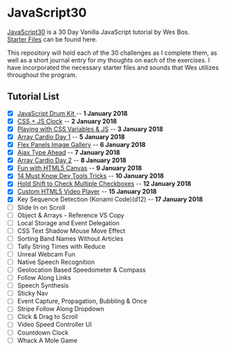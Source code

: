 # JavaScript30
[JavaScript30](https://javascript30.com/) is a 30 Day Vanilla JavaScript tutorial by Wes Bos.  
[Starter Files](https://github.com/wesbos/JavaScript30) can be found here.  

This repository will hold each of the 30 challenges as I complete them, as well as a short journal entry for my thoughts on each of the exercises. I have incorporated the necessary starter files and sounds that Wes utilizes throughout the program.

## Tutorial List
- [x] [JavaScript Drum Kit ](d01) -- **1 January 2018**
- [x] [CSS + JS Clock](d02) -- **2 January 2018**
- [x] [Playing with CSS Variables & JS](d03) -- **3 January 2018**
- [x] [Array Cardio Day 1](d04) -- **5 January 2018**
- [x] [Flex Panels Image Gallery](d05) -- **6 January 2018**
- [x] [Ajax Type Ahead](d06) -- **7 January 2018**
- [x] [Array Cardio Day 2](d07) -- **8 January 2018**
- [x] [Fun with HTML5 Canvas](d08) -- **9 January 2018**
- [x] [14 Must Know Dev Tools Tricks](d09) -- **10 January 2018**
- [x] [Hold Shift to Check Multiple Checkboxes](d10) -- **12 January 2018**
- [x] [Custom HTML5 Video Player](d11) -- **15 January 2018**
- [x] Key Sequence Detection (Konami Code)(d12) -- **17 January 2018**
- [ ] Slide In on Scroll
- [ ] Object & Arrays - Reference VS Copy
- [ ] Local Storage and Event Delegation
- [ ] CSS Text Shadow Mouse Move Effect
- [ ] Sorting Band Names Without Articles
- [ ] Tally String Times with Reduce
- [ ] Unreal Webcam Fun
- [ ] Native Speech Recognition
- [ ] Geolocation Based Speedometer & Compass
- [ ] Follow Along Links
- [ ] Speech Synthesis
- [ ] Sticky Nav
- [ ] Event Capture, Propagation, Bubbling & Once
- [ ] Stripe Follow Along Dropdown
- [ ] Click & Drag to Scroll
- [ ] Video Speed Controller UI
- [ ] Countdown Clock
- [ ] Whack A Mole Game
